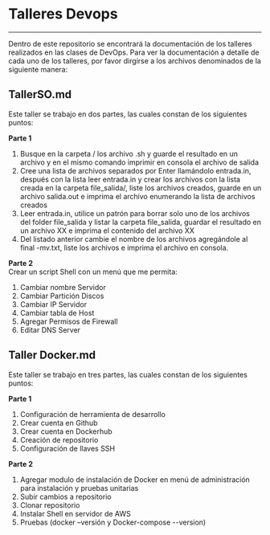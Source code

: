 # Talleres Devops
---

Dentro de este repositorio se encontrará la documentación de los talleres realizados en las clases de DevOps. Para ver la documentación a detalle de cada uno de los talleres, por favor dirgirse a los archivos denominados de la siguiente manera:  
 
## TallerSO.md

   Este taller se trabajo en dos partes, las cuales constan de los siguientes puntos: 
 
 **Parte 1**

  1. Busque en la carpeta / los archivo .sh y guarde el resultado en un archivo y en el mismo comando imprimir en consola el archivo de salida
  2. Cree una lista de archivos separados por Enter llamándolo entrada.in, después con la lista leer entrada.in y crear los archivos con la lista creada en la              carpeta file_salida/, liste los archivos creados, guarde en un archivo salida.out e imprima el archivo  enumerando la lista de archivos creados
  3. Leer entrada.in, utilice un patrón para borrar solo uno de los archivos del folder file_salida y listar la carpeta file_salida, guardar el resultado en un              archivo XX  e imprima el contenido del archivo XX
  4. Del listado anterior cambie el nombre de los archivos agregándole al final -mv.txt, liste los archivos e imprima el archivo en consola.

 **Parte 2**  
  Crear un script Shell con un menú que me permita:  
  1. Cambiar nombre Servidor
  2. Cambiar Partición Discos
  3. Cambiar IP Servidor
  4. Cambiar tabla de Host
  5. Agregar Permisos de Firewall
  6. Editar DNS Server
  
 
## Taller Docker.md

 Este taller se trabajo en tres partes, las cuales constan de los siguientes puntos: 

 **Parte 1**  
  
  1. Configuración de herramienta de desarrollo
  2. Crear cuenta en Github
  3. Crear cuenta en Dockerhub
  4. Creación de repositorio
  5. Configuración de llaves SSH

 **Parte 2**  
    
  1. Agregar modulo de instalación de Docker en menú de administración para instalación y pruebas unitarias
  2. Subir cambios a repositorio
  3. Clonar repositorio
  4. Instalar Shell en servidor de AWS
  5. Pruebas (docker –versión y Docker-compose --version)
  

  
  
  
